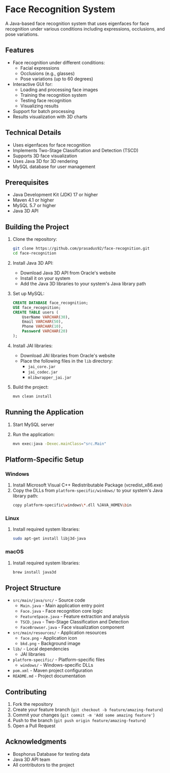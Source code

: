 # Face Recognition System

A Java-based face recognition system that uses eigenfaces for face recognition under various conditions including expressions, occlusions, and pose variations.

## Features

- Face recognition under different conditions:
  - Facial expressions
  - Occlusions (e.g., glasses)
  - Pose variations (up to 60 degrees)
- Interactive GUI for:
  - Loading and processing face images
  - Training the recognition system
  - Testing face recognition
  - Visualizing results
- Support for batch processing
- Results visualization with 3D charts

## Technical Details

- Uses eigenfaces for face recognition
- Implements Two-Stage Classification and Detection (TSCD)
- Supports 3D face visualization
- Uses Java 3D for 3D rendering
- MySQL database for user management

## Prerequisites

- Java Development Kit (JDK) 17 or higher
- Maven 4.1 or higher
- MySQL 5.7 or higher
- Java 3D API

## Building the Project

1. Clone the repository:
   ```bash
   git clone https://github.com/prasadus92/face-recognition.git
   cd face-recognition
   ```

2. Install Java 3D API:
   - Download Java 3D API from Oracle's website
   - Install it on your system
   - Add the Java 3D libraries to your system's Java library path

3. Set up MySQL:
   ```sql
   CREATE DATABASE face_recognition;
   USE face_recognition;
   CREATE TABLE users (
       UserName VARCHAR(30),
       Email VARCHAR(50),
       Phone VARCHAR(10),
       Password VARCHAR(20)
   );
   ```

4. Install JAI libraries:
   - Download JAI libraries from Oracle's website
   - Place the following files in the `lib` directory:
     - `jai_core.jar`
     - `jai_codec.jar`
     - `mlibwrapper_jai.jar`

5. Build the project:
   ```bash
   mvn clean install
   ```

## Running the Application

1. Start MySQL server

2. Run the application:
   ```bash
   mvn exec:java -Dexec.mainClass="src.Main"
   ```

## Platform-Specific Setup

### Windows
1. Install Microsoft Visual C++ Redistributable Package (vcredist_x86.exe)
2. Copy the DLLs from `platform-specific/windows/` to your system's Java library path:
   ```bash
   copy platform-specific\windows\*.dll %JAVA_HOME%\bin
   ```

### Linux
1. Install required system libraries:
   ```bash
   sudo apt-get install libj3d-java
   ```

### macOS
1. Install required system libraries:
   ```bash
   brew install java3d
   ```

## Project Structure

- `src/main/java/src/` - Source code
  - `Main.java` - Main application entry point
  - `Face.java` - Face recognition core logic
  - `FeatureSpace.java` - Feature extraction and analysis
  - `TSCD.java` - Two-Stage Classification and Detection
  - `FaceBrowser.java` - Face visualization component
- `src/main/resources/` - Application resources
  - `face.png` - Application icon
  - `bkd.png` - Background image
- `lib/` - Local dependencies
  - JAI libraries
- `platform-specific/` - Platform-specific files
  - `windows/` - Windows-specific DLLs
- `pom.xml` - Maven project configuration
- `README.md` - Project documentation

## Contributing

1. Fork the repository
2. Create your feature branch (`git checkout -b feature/amazing-feature`)
3. Commit your changes (`git commit -m 'Add some amazing feature'`)
4. Push to the branch (`git push origin feature/amazing-feature`)
5. Open a Pull Request


## Acknowledgments

- Bosphorus Database for testing data
- Java 3D API team
- All contributors to the project
